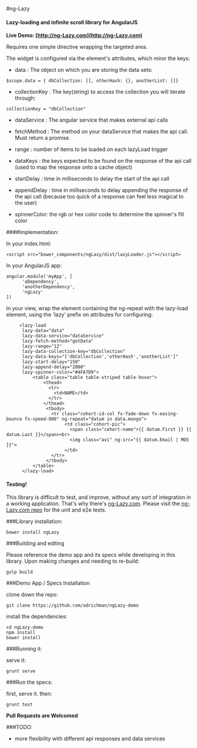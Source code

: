 #ng-Lazy 


#### Lazy-loading and infinite scroll library for AngularJS

__Live Demo: [http://ng-Lazy.com](http://ng-Lazy.com)__

Requires one simple directive wrapping the targeted area.

The widget is configured via the element's attributes, which miror the keys:

  * data          :  The object on which you are storing the data sets:

  ```
  $scope.data = { dbCollection: [], otherHash: {}, anotherList: []} 
  ```
  
  * collectionKey : The key(string) to access the collection you will iterate through:

  ``` 
  collectionKey = "dbCollection" 
  ```

  * dataService : The angular service that makes external api calls

  * fetchMethod : The method on your dataService that makes the api call. 
                  Must return a promise.

  * range       : number of items to be loaded on each lazyLoad trigger

  * dataKeys    : the keys expected to be found on the response of the api
                  call (used to map the response onto a cache object)

  * startDelay  : time in milliseconds to delay the start of the api call

  * appendDelay : time in milliseconds to delay appending the response of the
                  api call (because too quick of a response can feel less magical to the user)

  * spinnerColor: the rgb or hex color code to determine the spinner's
                  fill color

####Implementation:

In your index.html:

```
<script src="bower_components/ngLazy/dist/lazyLoader.js"></script>
```

In your AngularJS app:
```
angular.module('myApp', [
      'aDependency',
      'anotherDependency',
      'ngLazy'
])
```

In your view, wrap the element containing the ng-repeat with the lazy-load element, using the 'lazy' prefix on attributes for configuring:
```
     <lazy-load 
      lazy-data="data" 
      lazy-data-service="dataService" 
      lazy-fetch-method="getData" 
      lazy-range="12" 
      lazy-data-collection-key="dbCollection" 
      lazy-data-keys="['dbCollection','otherHash','anotherList']" 
      lazy-start-delay="150" 
      lazy-append-delay="2000"
      lazy-spinner-color="#4FA7D9">
          <table class="table table-striped table-hover">
              <thead>
                <tr>
                  <td>NAME</td>
                </tr>
              </thead>
               <tbody>
                 <tr class="cohort-id-col fx-fade-down fx-easing-bounce fx-speed-800" ng-repeat="datum in data.mongo">
                      <td class="cohort-pic">
                        <span class="cohort-name">{{ datum.First }} {{ datum.Last }}</span><br>
                        <img class="avi" ng-src="{{ datum.Email | MD5 }}">
                      </td>
                 </tr>
               </tbody>
          </table>
      </lazy-load>
```

#### Testing!

This library is difficult to test, and improve, without any sort of integration in a working application. That's why there's [ng-Lazy.com](http://ng-Lazy.com). Please visit the [ng-Lazy.com repo](https://github.com/adrichman/ngLazy-demo.git) for the unit and e2e tests.

###Library installation:

```
bower install ngLazy
```

###Building and editing

Please reference the demo app and its specs while developing in this library. Upon making changes and needing to re-build:

```
gulp build
```

###Demo App / Specs Installation

clone down the repo:

```
git clone https://github.com/adrichman/ngLazy-demo
```

install the dependencies:

```
cd ngLazy-demo
npm install
bower install
```

###Running it:

serve it:

``` 
grunt serve
```

###Run the specs:

first, serve it. then:

```
grunt test
```

__Pull Requests are Welcomed__

###TODO:
* more flexibility with different api responses and data services